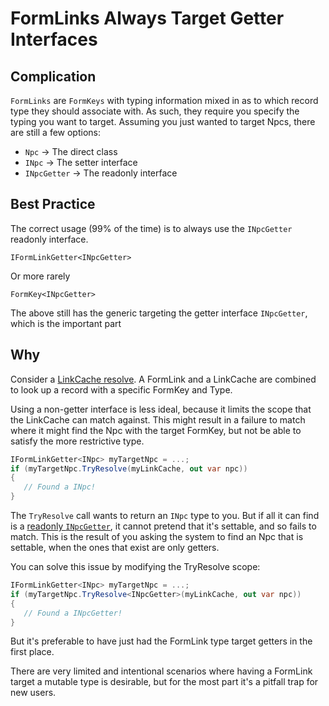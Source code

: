 # FormLinks Always Target Getter Interfaces
## Complication
`FormLinks` are `FormKeys` with typing information mixed in as to which record type they should associate with.  As such, they require you specify the typing you want to target.  Assuming you just wanted to target Npcs, there are still a few options:
- `Npc` -> The direct class
- `INpc` -> The setter interface
- `INpcGetter` -> The readonly interface

## Best Practice
The correct usage (99% of the time) is to always use the `INpcGetter` readonly interface.

`IFormLinkGetter<INpcGetter>`

Or more rarely

`FormKey<INpcGetter>`

The above still has the generic targeting the getter interface `INpcGetter`, which is the important part

## Why

Consider a [LinkCache resolve](https://github.com/Mutagen-Modding/Mutagen/wiki/Record-Lookup).  A FormLink and a LinkCache are combined to look up a record with a specific FormKey and Type.  

Using a non-getter interface is less ideal, because it limits the scope that the LinkCache can match against.  This might result in a failure to match where it might find the Npc with the target FormKey, but not be able to satisfy the more restrictive type.
```cs
IFormLinkGetter<INpc> myTargetNpc = ...;
if (myTargetNpc.TryResolve(myLinkCache, out var npc))
{
   // Found a INpc!
}
```
The `TryResolve` call wants to return an `INpc` type to you.  But if all it can find is a [readonly `INpcGetter`](https://github.com/Mutagen-Modding/Mutagen/wiki/Getters-Everywhere%3F), it cannot pretend that it's settable, and so fails to match.  This is the result of you asking the system to find an Npc that is settable, when the ones that exist are only getters.

You can solve this issue by modifying the TryResolve scope:
```cs
IFormLinkGetter<INpc> myTargetNpc = ...;
if (myTargetNpc.TryResolve<INpcGetter>(myLinkCache, out var npc))
{
   // Found a INpcGetter!
}
```
But it's preferable to have just had the FormLink type target getters in the first place.

There are very limited and intentional scenarios where having a FormLink target a mutable type is desirable, but for the most part it's a pitfall trap for new users.
